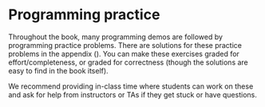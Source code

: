 # Programming practice

Throughout the book, many programming demos are followed by programming practice problems. There are solutions for these practice problems in the appendix ([](../../solutions/00_solutions.md)). You can make these exercises graded for effort/completeness, or graded for correctness (though the solutions are easy to find in the book itself).

We recommend providing in-class time where students can work on these and ask for help from instructors or TAs if they get stuck or have questions.